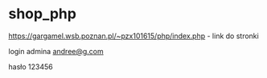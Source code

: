 # shop_php

https://gargamel.wsb.poznan.pl/~pzx101615/php/index.php - link do stronki

login admina andree@g.com

hasło 123456
